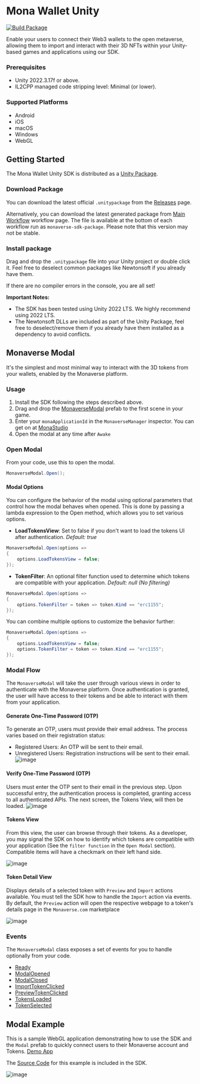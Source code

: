 # Mona Wallet Unity

[![Build Package](https://github.com/monaverse/mona-wallet-unity/actions/workflows/main.workflow.yml/badge.svg?branch=main)](https://github.com/monaverse/mona-wallet-unity/actions/workflows/main.workflow.yml?query=branch%3Amain)


Enable your users to connect their Web3 wallets to the open metaverse, allowing them to import and interact with their 3D NFTs within your Unity-based games and applications using our SDK.

### Prerequisites
- Unity 2022.3.17f or above.
- IL2CPP managed code stripping level: Minimal (or lower).

### Supported Platforms
- Android
- iOS
- macOS
- Windows
- WebGL

## Getting Started

The Mona Wallet Unity SDK is distributed as a [Unity Package](https://docs.unity3d.com/Manual/PackagesList.html).

### Download Package

You can download the latest official `.unitypackage` from the [Releases](https://github.com/monaverse/mona-wallet-unity/releases) page.

Alternatively, you can download the latest generated package from [Main Workflow](https://github.com/monaverse/mona-wallet-unity/actions/workflows/main.workflow.yml?query=branch%3Amain) workflow page. The file is available at the bottom of each workflow run as `monaverse-sdk-package`. Please note that this version may not be stable.

### Install package

Drag and drop the `.unitypackage` file into your Unity project or double click it. Feel free to deselect common packages like Newtonsoft if you already have them.

If there are no compiler errors in the console, you are all set!

**Important Notes:**

- The SDK has been tested using Unity 2022 LTS. We highly recommend using 2022 LTS.
- The Newtonsoft DLLs are included as part of the Unity Package, feel free to deselect/remove them if you already have them installed as a dependency to avoid conflicts.

## Monaverse Modal

It's the simplest and most minimal way to interact with the 3D tokens from your wallets, enabled by the Monaverse platform.

### Usage
1. Install the SDK following the steps described above.
2. Drag and drop the [MonaverseModal](https://github.com/monaverse/mona-wallet-unity/tree/main/Assets/Monaverse/Modal/Prefabs) prefab to the first scene in your game.
3. Enter your `monaApplicationId` in the `MonaverseManager` inspector. You can get on at [MonaStudio](https://studio.monaverse.com/)
4. Open the modal at any time after `Awake`

### Open Modal
From your code, use this to open the modal.

```c#
MonaverseModal.Open();
```

#### Modal Options
You can configure the behavior of the modal using optional parameters that control how the modal behaves when opened. This is done by passing a lambda expression to the Open method, which allows you to set various options.

- **LoadTokensView**: Set to false if you don't want to load the tokens UI after authentication.
_Default: true_

```csharp
MonaverseModal.Open(options =>
{
    options.LoadTokensView = false;
});
```


- **TokenFilter**: An optional filter function used to determine which tokens are compatible with your application.
_Default: null (No filtering)_


```c#
MonaverseModal.Open(options =>
{
    options.TokenFilter = token => token.Kind == "erc1155";
});
```

You can combine multiple options to customize the behavior further:
```csharp
MonaverseModal.Open(options =>
{
    options.LoadTokensView = false;
    options.TokenFilter = token => token.Kind == "erc1155";
}); 
```

### Modal Flow
The `MonaverseModal` will take the user through various views in order to authenticate with the Monaverse platform.
Once authentication is granted, the user will have access to their tokens and be able to interact with them from your application.

#### Generate One-Time Password (OTP)
To generate an OTP, users must provide their email address. The process varies based on their registration status:
- Registered Users: An OTP will be sent to their email.
- Unregistered Users: Registration instructions will be sent to their email.
![image](https://github.com/monaverse/mona-wallet-unity/assets/708754/adbd547b-efc5-429e-9163-c499685a9dee)


#### Verify One-Time Password (OTP)
Users must enter the OTP sent to their email in the previous step. Upon successful entry, the authentication process is completed, granting access to all authenticated APIs. The next screen, the Tokens View, will then be loaded.
![image](https://github.com/monaverse/mona-wallet-unity/assets/708754/e2198a5a-6152-49d3-915d-3210b15b4000)


#### Tokens View
From this view, the user can browse through their tokens.
As a developer, you may signal the SDK on how to identify which tokens are compatible with your application (See the `filter function` in the `Open Modal` section). Compatible items will have a checkmark on their left hand side.

![image](https://github.com/monaverse/mona-wallet-unity/assets/708754/91cc440c-c824-458b-8693-3e47c2b7ae80)


#### Token Detail View
Displays details of a selected token with `Preview` and `Import` actions available.
You must tell the SDK how to handle the `Import` action via events.
By default, the `Preview` action will open the respective webpage to a token's details page in the `Monaverse.com` marketplace

![image](https://github.com/monaverse/mona-wallet-unity/assets/708754/286e6ce3-49d3-4159-9c92-62f3db1c636d)


### Events
The `MonaverseModal` class exposes a set of events for you to handle optionally from your code.

- [Ready](https://github.com/monaverse/mona-wallet-unity/blob/545dacf71152f1ff4a399bd7143323263b025661/Assets/Monaverse/Modal/Scripts/MonaverseModal.cs#L32)
- [ModalOpened](https://github.com/monaverse/mona-wallet-unity/blob/545dacf71152f1ff4a399bd7143323263b025661/Assets/Monaverse/Modal/Scripts/MonaverseModal.cs#L37)
- [ModalClosed](https://github.com/monaverse/mona-wallet-unity/blob/545dacf71152f1ff4a399bd7143323263b025661/Assets/Monaverse/Modal/Scripts/MonaverseModal.cs#L42)
- [ImportTokenClicked](https://github.com/monaverse/mona-wallet-unity/blob/a460ed5147230c99b4418ef866e4e07c915f8a46/Assets/Monaverse/Modal/Scripts/MonaverseModal.cs#L54)
- [PreviewTokenClicked](https://github.com/monaverse/mona-wallet-unity/blob/a460ed5147230c99b4418ef866e4e07c915f8a46/Assets/Monaverse/Modal/Scripts/MonaverseModal.cs#L60)
- [TokensLoaded](https://github.com/monaverse/mona-wallet-unity/blob/a460ed5147230c99b4418ef866e4e07c915f8a46/Assets/Monaverse/Modal/Scripts/MonaverseModal.cs#L68)
- [TokenSelected](https://github.com/monaverse/mona-wallet-unity/blob/a460ed5147230c99b4418ef866e4e07c915f8a46/Assets/Monaverse/Modal/Scripts/MonaverseModal.cs#L76)

## Modal Example
This is a sample WebGL application demonstrating how to use the SDK and the `Modal` prefab to quickly connect users to their Monaverse account and Tokens. 
[Demo App](https://monaverse.github.io/mona-wallet-unity)

The [Source Code](https://github.com/monaverse/mona-wallet-unity/blob/1f2737da2ac75743e00a3a5349077f738f876aaa/Assets/Monaverse/Examples/MonaverseModal/Scripts/MonaverseModalExample.cs#L8) for this example is included in the SDK.

![image](https://github.com/monaverse/mona-wallet-unity/assets/708754/1688eaf3-e81a-4e85-adaf-8005f89e4e5d)







